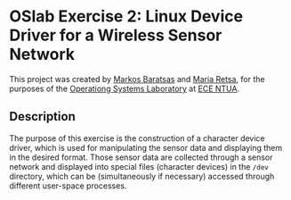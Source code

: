 # OSlab Exercise 2: Linux Device Driver for a Wireless Sensor Network

This project was created by [Markos Baratsas](https://github.com/markosbaratsas) and [Maria Retsa](https://github.com/mariartc), for the purposes of the [Operationg Systems Laboratory](http://www.cslab.ece.ntua.gr/courses/compsyslab/) at [ECE NTUA](https://www.ece.ntua.gr/en).


## Description
The purpose of this exercise is the construction of a character device driver, which is used for manipulating the sensor data and displaying them in the desired format. Those sensor data are collected through a sensor network and displayed into special files (character devices) in the `/dev` directory, which can be (simultaneously if necessary) accessed through different user-space processes.
